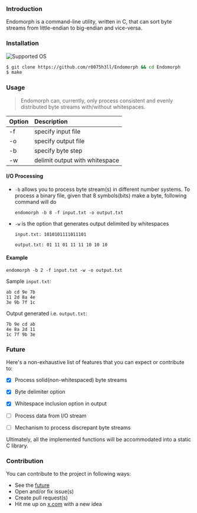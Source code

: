 ### Introduction

Endomorph is a command-line utility, written in C, that can sort byte streams from little-endian to big-endian and vice-versa.

### Installation

![Supported OS](https://img.shields.io/badge/OS-Linux-blue?style=for-the-badge)

```bash
$ git clone https://github.com/r0075h3ll/Endomorph && cd Endomorph
$ make
```

### Usage

> Endomorph can, currently, only process consistent and evenly distributed byte streams with/without whitespaces.

| Option    | Description                    |
| :--------- | :------------------------------ |
| -f        | specify input file             |
| -o        | specify output file            |
| -b        | specify byte step              |
| -w        | delimit output with whitespace |

#### I/O Processing
- `-b` allows you to process byte stream(s) in different number systems. To process a binary file, given that 8 symbols(bits) make a byte, following command will do
	```
	endomorph -b 8 -f input.txt -o output.txt
	```

- `-w` is the option that generates output delimited by whitespaces
	```
	input.txt: 1010101111011101

	output.txt: 01 11 01 11 11 10 10 10
	```

#### Example

```
endomorph -b 2 -f input.txt -w -o output.txt
```



Sample `input.txt`:
```
ab cd 9e 7b
11 2d 8a 4e
3e 9b 7f 1c
``` 


Output generated i.e. `output.txt`:

```
7b 9e cd ab 
4e 8a 2d 11 
1c 7f 9b 3e
```

### Future

Here's a non-exhaustive list of features that you can expect or contribute to:
- [x] Process solid(non-whitespaced) byte streams
- [x] Byte delimiter option
- [x] Whitespace inclusion option in output
- [ ] Process data from I/O stream 
- [ ] Mechanism to process discrepant byte streams


Ultimately, all the implemented functions will be accommodated into a static C library.

### Contribution

You can contribute to the project in following ways:
- See the [future](#future)
- Open and/or fix issue(s)
- Create pull request(s)
- Hit me up on <a href="https://x.com/r0075h3ll" target="_blank">x.com</a> with a new idea
